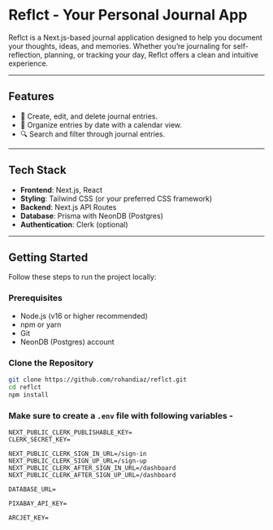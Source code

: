 # Reflct - Your Personal Journal App

Reflct is a Next.js-based journal application designed to help you document your thoughts, ideas, and memories. Whether you’re journaling for self-reflection, planning, or tracking your day, Reflct offers a clean and intuitive experience.

---

## Features

- 📝 Create, edit, and delete journal entries.
- 📅 Organize entries by date with a calendar view.
- 🔍 Search and filter through journal entries.

---

## Tech Stack

- **Frontend**: Next.js, React
- **Styling**: Tailwind CSS (or your preferred CSS framework)
- **Backend**: Next.js API Routes
- **Database**: Prisma with NeonDB (Postgres)
- **Authentication**: Clerk (optional)

---

## Getting Started

Follow these steps to run the project locally:

### Prerequisites

- Node.js (v16 or higher recommended)
- npm or yarn
- Git
- NeonDB (Postgres) account

### Clone the Repository

```bash
git clone https://github.com/rohandiaz/reflct.git
cd reflct
npm install
```


### Make sure to create a `.env` file with following variables -

```
NEXT_PUBLIC_CLERK_PUBLISHABLE_KEY=
CLERK_SECRET_KEY=

NEXT_PUBLIC_CLERK_SIGN_IN_URL=/sign-in
NEXT_PUBLIC_CLERK_SIGN_UP_URL=/sign-up
NEXT_PUBLIC_CLERK_AFTER_SIGN_IN_URL=/dashboard
NEXT_PUBLIC_CLERK_AFTER_SIGN_UP_URL=/dashboard

DATABASE_URL=

PIXABAY_API_KEY=

ARCJET_KEY=
```
